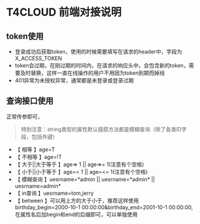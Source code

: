 # T4CLOUD 前端对接说明

## token使用

+ 登录成功后获取token，使用的时候需要填写在请求的header中，字段为 X_ACCESS_TOKEN
+ token会过期，在刚过期的时间内，在请求的响应头中，会包含新的token，需要及时替换，这样一直在线操作的用户不用因为token到期而掉线
+ 401异常为未授权异常，通常都是未登录或登录过期

## 查询接口使用

正常传参即可，
> 特别注意：string类型的属性默认插叙方法都是模糊查询（除了各类ID字段，包括外键）
+ 【 相等 】age=T
+ 【 不相等 】age=!T
+ 【 大于||大于等于 】age=> 1 || age=>= 1(注意有个空格)
+ 【 小于||小于等于 】age=< 1 || age=<= 1(注意有个空格)
+ 【 模糊查询 】uesrname=\*admin  || uesrname=\*admin\* || uesrname=admin\*
+ 【 in查询 】uesrname=tom,jerry
+ 【 between 】可以用上方的大于小于，推荐这样使用 birthday_begin=2000-10-1 00:00:00&birthday_end=2001-10-1 00:00:00,在属性名后加begin和end的后缀即可，可以单独使用